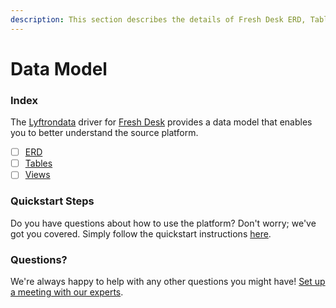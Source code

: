 ```yaml
---
description: This section describes the details of Fresh Desk ERD, Tables, and Views.
---
```


# Data Model

### Index

The  [Lyftrondata](https://www.lyftrondata.com/) driver for [Fresh Desk](https://www.lyftrondata.com/integration/finance-analytics/freshdesk/) provides a data model that enables you to better understand the source platform.

* [ ] [ERD](erd.md)
* [ ] [Tables](tables.md)
* [ ] [Views](views.md)

### Quickstart Steps

Do you have questions about how to use the platform? Don't worry; we've got you covered. Simply follow the quickstart instructions [here](../README.md).


### Questions? <a href="#questions" id="questions"></a>

We're always happy to help with any other questions you might have! [Set up a meeting with our experts](https://www.lyftrondata.com/book-a-meeting/).

